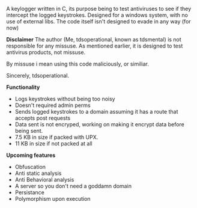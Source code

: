 A keylogger written in C, its purpose being to test antiviruses to see if they intercept the logged keystrokes. Designed for a windows system, with no use of external libs.
The code itself isn't designed to evade in any way (for now)

**Disclaimer**
The author (Me, tdsoperational, known as tdsmental) is not responsible for any missuse.
As mentioned earlier, it is designed to test antivirus products, not missuse.

By missuse i mean using this code maliciously, or similiar.

Sincerely, tdsoperational.

**Functionality**
- Logs keystrokes without being too noisy
- Doesn't required admin perms
- Sends logged keystrokes to a domain assuming it has a route that accepts post requests
- Data sent is not encryped, working on making it encrypt data before being sent.
- 7.5 KB in size if packed with UPX.
- 11 KB in size if not packed at all

**Upcoming features**
- Obfuscation
- Anti static analysis
- Anti Behavioral analysis
- A server so you don't need a goddamn domain
- Persistance
- Polymorphism upon execution
